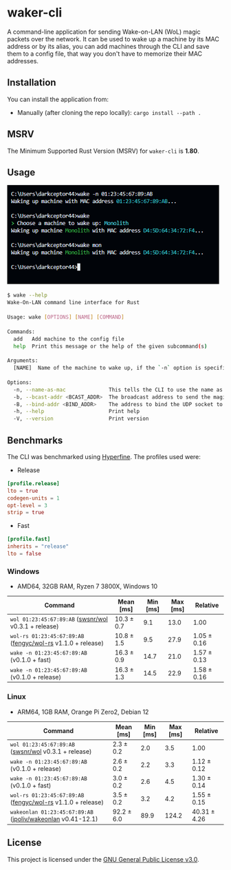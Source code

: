 # waker-cli

A command-line application for sending Wake-on-LAN (WoL) magic packets over the network. It can be used to wake up a machine by its MAC address or by its alias, you can add machines through the CLI and save them to a config file, that way you don't have to memorize their MAC addresses.

## Installation

You can install the application from:

* Manually (after cloning the repo locally): `cargo install --path .`

## MSRV

The Minimum Supported Rust Version (MSRV) for `waker-cli` is **1.80**.

## Usage

![cli1](./assets/cli1.png)

```bash
$ wake --help
Wake-On-LAN command line interface for Rust

Usage: wake [OPTIONS] [NAME] [COMMAND]

Commands:
  add   Add machine to the config file
  help  Print this message or the help of the given subcommand(s)

Arguments:
  [NAME]  Name of the machine to wake up, if the `-n` option is specified then this is the MAC address to send the magic packet to (must be in format `xx:xx:xx:xx:xx:xx`)

Options:
  -n, --name-as-mac              This tells the CLI to use the name as the MAC address to send the magic packet to
  -b, --bcast-addr <BCAST_ADDR>  The broadcast address to send the magic packet to (must be `IP:PORT` format) [default: 255.255.255.255:9]  
  -B, --bind-addr <BIND_ADDR>    The address to bind the UDP socket to (must be `IP:PORT` format) [default: 0.0.0.0:0]
  -h, --help                     Print help
  -V, --version                  Print version
```

## Benchmarks

The CLI was benchmarked using [Hyperfine](https://github.com/sharkdp/hyperfine). The profiles used were:

* Release

```toml
[profile.release]
lto = true
codegen-units = 1
opt-level = 3
strip = true
```

* Fast

```toml
[profile.fast]
inherits = "release"
lto = false
```

### Windows

* AMD64, 32GB RAM, Ryzen 7 3800X, Windows 10

| Command | Mean [ms] | Min [ms] | Max [ms] | Relative |
| ------- | --------- | -------- | -------- | -------- |
| `wol 01:23:45:67:89:AB` ([swsnr/wol](https://crates.io/crates/wol) v0.3.1 + release) | 10.3 ± 0.7 | 9.1 | 13.0 | 1.00 |
| `wol-rs 01:23:45:67:89:AB` ([fengyc/wol-rs](https://crates.io/crates/wol-rs) v1.1.0 + release) | 10.8 ± 1.5 | 9.5 | 27.9 | 1.05 ± 0.16 |
| `wake -n 01:23:45:67:89:AB` (v0.1.0 + fast) | 16.3 ± 0.9 | 14.7 | 21.0 | 1.57 ± 0.13 |
| `wake -n 01:23:45:67:89:AB` (v0.1.0 + release) | 16.3 ± 1.3 | 14.5 | 22.9 | 1.58 ± 0.16 |

### Linux

* ARM64, 1GB RAM, Orange Pi Zero2, Debian 12

| Command | Mean [ms] | Min [ms] | Max [ms] | Relative |
| ------- | --------- | -------- | -------- | -------- |
| `wol 01:23:45:67:89:AB` ([swsnr/wol](https://crates.io/crates/wol) v0.3.1 + release) | 2.3 ± 0.2 | 2.0 | 3.5 | 1.00 |
| `wake -n 01:23:45:67:89:AB` (v0.1.0 + release) | 2.6 ± 0.2 | 2.2 | 3.3 | 1.12 ± 0.12 |
| `wake -n 01:23:45:67:89:AB` (v0.1.0 + fast) | 3.0 ± 0.2 | 2.6 | 4.5 | 1.30 ± 0.14 |
| `wol-rs 01:23:45:67:89:AB` ([fengyc/wol-rs](https://crates.io/crates/wol-rs) v1.1.0 + release) | 3.5 ± 0.2 | 3.2 | 4.2 | 1.55 ± 0.15 |
| `wakeonlan 01:23:45:67:89:AB` ([jpoliv/wakeonlan](https://github.com/jpoliv/wakeonlan) v0.41-12.1) | 92.2 ± 6.0 | 89.9 | 124.2 | 40.31 ± 4.26 |

## License

This project is licensed under the [GNU General Public License v3.0](https://www.gnu.org/licenses/gpl-3.0.en.html).
